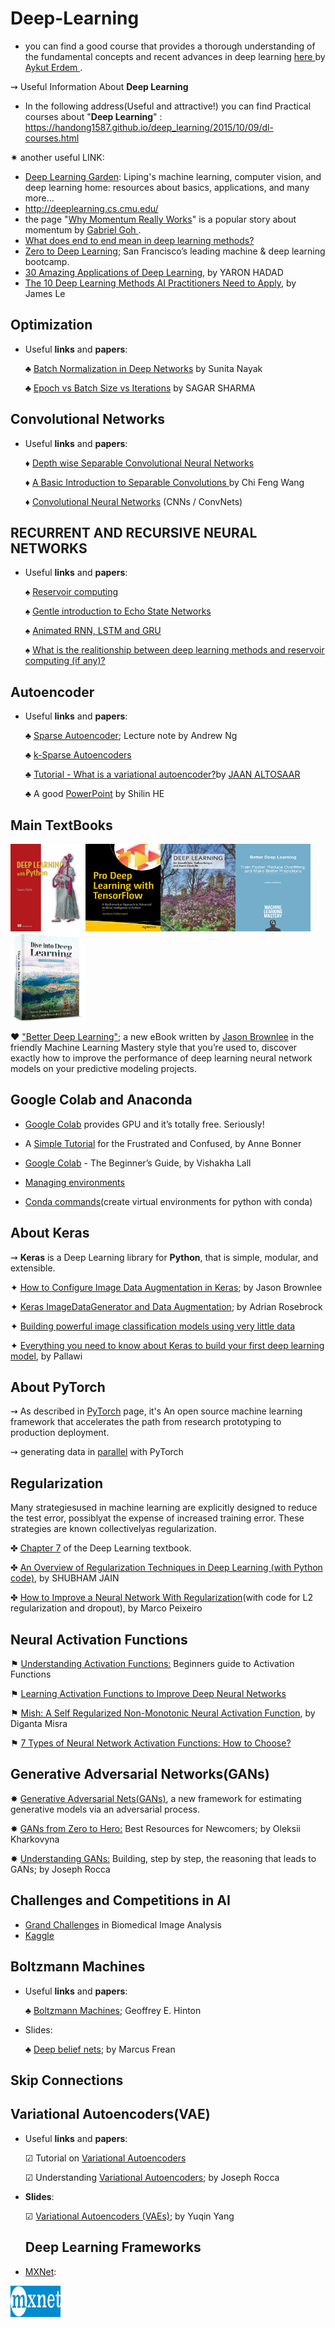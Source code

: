 # Deep-Learning

- you can find a good course that provides a thorough understanding of the fundamental concepts and recent advances in deep learning 
<a href="https://web.cs.hacettepe.edu.tr/~aykut/classes/spring2018/cmp784/index.html#div_courseinfo"> here </a> by
<a href="https://web.cs.hacettepe.edu.tr/~aykut/"> Aykut Erdem </a>.

&#8669; Useful Information About **Deep Learning**

- In the following address(Useful and attractive!) you can find Practical courses about "**Deep Learning**" :
 https://handong1587.github.io/deep_learning/2015/10/09/dl-courses.html
 
 
 &#10039; another useful LINK:  
 - <a href="http://deeplearning.lipingyang.org/">Deep Learning Garden</a>: Liping's machine learning, computer vision, and deep learning home: resources about basics, applications, and many more…
 - http://deeplearning.cs.cmu.edu/
 -  the page "<a href="https://distill.pub/2017/momentum/" >Why Momentum Really Works</a>" is a popular story about momentum by <a href="http://gabgoh.github.io/"> Gabriel Goh </a>.
 - <a href="https://www.quora.com/What-does-end-to-end-mean-in-deep-learning-methods">What does end to end mean in deep learning methods?</a>
 - <a href="https://www.zerotodeeplearning.com/bootcamp?utm_expid=.gXYlB1rUTiOTz74Mmxzc_g.1&utm_referrer=https%3A%2F%2Fwww.google.com%2F#what-will-i-learn">Zero to Deep Learning</a>; San Francisco’s leading machine & deep learning bootcamp.
 - <a href="http://www.yaronhadad.com/deep-learning-most-amazing-applications/">30 Amazing Applications of Deep Learning</a>, by YARON HADAD
 - <a href="https://medium.com/cracking-the-data-science-interview/the-10-deep-learning-methods-ai-practitioners-need-to-apply-885259f402c1">The 10 Deep Learning Methods AI Practitioners Need to Apply</a>, by James Le
## Optimization
- Useful **links** and **papers**:

    &clubs; <a href="https://www.learnopencv.com/batch-normalization-in-deep-networks/">Batch Normalization in Deep Networks</a> by Sunita Nayak
    
    &clubs; <a href="https://towardsdatascience.com/epoch-vs-iterations-vs-batch-size-4dfb9c7ce9c9">Epoch vs Batch Size vs Iterations</a> by SAGAR SHARMA
 
## Convolutional Networks
- Useful **links** and **papers**:

   &diams; <a href="https://www.geeksforgeeks.org/depth-wise-separable-convolutional-neural-networks/"> Depth wise Separable Convolutional Neural Networks </a> 
   
   &diams; <a href="https://towardsdatascience.com/a-basic-introduction-to-separable-convolutions-b99ec3102728"> A Basic Introduction to Separable Convolutions </a> by Chi Feng Wang
   
   &diams; <a href="https://cs231n.github.io/convolutional-networks/">Convolutional Neural Networks</a> (CNNs / ConvNets)


## RECURRENT AND RECURSIVE NEURAL NETWORKS
- Useful **links** and **papers**:

    &spades; <a href="https://arxiv.org/pdf/1803.07870.pdf"> Reservoir computing </a>
    
    &spades; <a href="https://towardsdatascience.com/gentle-introduction-to-echo-state-networks-af99e5373c68"> Gentle introduction to Echo State Networks </a>

    &spades; <a href="https://towardsdatascience.com/animated-rnn-lstm-and-gru-ef124d06cf45"> Animated RNN, LSTM and GRU </a>

    &spades; <a href= "https://www.researchgate.net/post/what_is_the_realitionship_between_deep_learning_methods_and_reservoir_computing_if_any">
 What is the realitionship between deep learning methods and reservoir computing (if any)?</a>
 ## Autoencoder
 - Useful **links** and **papers**:
 
   &clubs; <a href="https://web.stanford.edu/class/cs294a/sparseAutoencoder.pdf">Sparse Autoencoder</a>; Lecture note by Andrew Ng
 
   &clubs; <a href="https://towardsdatascience.com/paper-summary-iclr-2014-k-sparse-autoencoders-72078c6f1117">k-Sparse Autoencoders</a>
   
   &clubs; <a href="https://jaan.io/what-is-variational-autoencoder-vae-tutorial/">Tutorial - What is a variational autoencoder?</a>by <a href="https://jaan.io/">JAAN ALTOSAAR</a>
   
   &clubs; A good <a href="https://www.cse.cuhk.edu.hk/irwin.king/_media/presentations/autoencoder_part1.pdf">PowerPoint</a> by Shilin HE
 ## Main TextBooks
 <img src="https://github.com/Erfaan-Rostami/Deep-Learning/blob/master/Chollet-DLP-HI.png"  title="Deep Learning with Python" height="140" width="120" /><img src="https://github.com/Erfaan-Rostami/Deep-Learning/blob/master/pro%20deep%20learning%20with%20tensorflow.jpg"  title="pro deep learning with tensorflow" height="140" width="120" /><img src="https://github.com/Erfaan-Rostami/Deep-Learning/blob/master/DL-Goodfellow.jpg"  title="deep learning" height="140" width="120" /><img src="https://github.com/Erfaan-Rostami/Deep-Learning/blob/master/JBrownlee.png"  title="Better Deep Learning" height="140" width="120" /><img src="https://github.com/Erfaan-Rostami/Deep-Learning/blob/master/Image/front.png"  title="Dive into Deep Learning" height="140" width="120" />
 
 &hearts; <a href="https://machinelearningmastery.com/better-deep-learning/">"Better Deep Learning"</a>; a new eBook  written by <a href="https://github.com/jbrownlee">Jason Brownlee</a> in the friendly Machine Learning Mastery style that you’re used to, discover exactly how to improve the performance of deep learning neural network models on your predictive modeling projects.
 ## Google Colab and Anaconda
 - <a href="https://colab.research.google.com/notebooks/welcome.ipynb">Google Colab</a> provides GPU and it’s totally free. Seriously!
 
 - A <a href="https://towardsdatascience.com/getting-started-with-google-colab-f2fff97f594c">Simple Tutorial</a> for the Frustrated and Confused, by Anne Bonner
 - <a href="https://medium.com/lean-in-women-in-tech-india/google-colab-the-beginners-guide-5ad3b417dfa">Google Colab</a> - The Beginner’s Guide, by Vishakha Lall
 - <a href="https://docs.conda.io/projects/conda/en/latest/user-guide/tasks/manage-environments.html#managing-environments">Managing environments</a>
 - <a href="http://deeplearning.lipingyang.org/2018/12/25/conda-commands-create-virtual-environments-for-python-with-conda/">Conda commands</a>(create virtual environments for python with conda)
## About Keras
&#8669; **Keras** is a Deep Learning library for **Python**, that is simple, modular, and extensible.

&#10022; <a href="https://machinelearningmastery.com/how-to-configure-image-data-augmentation-when-training-deep-learning-neural-networks/">How to Configure Image Data Augmentation in Keras</a>; by Jason Brownlee

&#10022; <a href="https://www.pyimagesearch.com/2019/07/08/keras-imagedatagenerator-and-data-augmentation/">Keras ImageDataGenerator and Data Augmentation</a>; by Adrian Rosebrock

&#10022; <a href="https://blog.keras.io/building-powerful-image-classification-models-using-very-little-data.html">Building powerful image classification models using very little data</a>

&#10022; <a href="https://medium.com/@pallawi.ds/ai-starter-everything-you-need-to-know-about-keras-to-build-your-first-deep-learning-model-c8d27385344">Everything you need to know about Keras to build your first deep learning model</a>, by Pallawi
## About PyTorch
&#8669; As described in <a href="https://pytorch.org/">PyTorch</a> page, it's An open source machine learning framework that accelerates the path from research prototyping to production deployment.

&#8669; generating data in <a href="https://stanford.edu/~shervine/blog/pytorch-how-to-generate-data-parallel">parallel</a> with PyTorch

## Regularization 
Many strategiesused in machine learning are explicitly designed to reduce the test error, possiblyat the expense of increased training error. These strategies are known collectivelyas regularization.

&#10020; <a href="https://www.deeplearningbook.org/contents/regularization.html">Chapter 7</a> of the Deep Learning textbook.

&#10020; <a href="">An Overview of Regularization Techniques in Deep Learning (with Python code)</a>, by SHUBHAM JAIN

&#10020; <a href="https://towardsdatascience.com/how-to-improve-a-neural-network-with-regularization-8a18ecda9fe3">How to Improve a Neural Network With Regularization</a>(with code for L2 regularization and dropout), by Marco Peixeiro
## Neural Activation Functions
&#9873; <a href="https://towardsdatascience.com/secret-sauce-behind-the-beauty-of-deep-learning-beginners-guide-to-activation-functions-a8e23a57d046">Understanding Activation Functions:</a> Beginners guide to Activation Functions

&#9873; <a href="https://arxiv.org/pdf/1412.6830.pdf">Learning Activation Functions to Improve Deep Neural Networks</a>

&#9873; <a href="https://arxiv.org/ftp/arxiv/papers/1908/1908.08681.pdf">Mish: A Self Regularized Non-Monotonic Neural Activation Function</a>, by Diganta Misra

&#9873; <a href="https://missinglink.ai/guides/neural-network-concepts/7-types-neural-network-activation-functions-right/">7 Types of Neural Network Activation Functions: How to Choose?</a>
## Generative Adversarial Networks(GANs)
&#10040; <a href="https://arxiv.org/pdf/1406.2661.pdf">Generative Adversarial Nets(GANs)</a>, a new framework for estimating generative models via an adversarial process.

&#10040; <a href="https://towardsdatascience.com/gans-from-zero-to-hero-best-resources-for-newcomers-a7c7cf1024b5">GANs from Zero to Hero:</a> Best Resources for Newcomers; by Oleksii Kharkovyna

&#10040; <a href="https://towardsdatascience.com/understanding-generative-adversarial-networks-gans-cd6e4651a29">Understanding GANs:</a> Building, step by step, the reasoning that leads to GANs; by Joseph Rocca
## Challenges and Competitions in AI
- <a href="https://grand-challenge.org/">Grand Challenges</a> in Biomedical Image Analysis
- <a href="https://www.kaggle.com/">Kaggle</a>
## Boltzmann Machines
- Useful **links** and **papers**:

    &clubs; <a href="https://www.cs.toronto.edu/~hinton/csc321/readings/boltz321.pdf">Boltzmann Machines</a>; Geoffrey E. Hinton
- Slides:

    &clubs; <a href="http://users.cecs.anu.edu.au/~ssanner/MLSS2010/Frean1.pdf">Deep belief nets</a>; by Marcus Frean
## Skip Connections

## Variational Autoencoders(VAE)
- Useful **links** and **papers**:

   &#9745; Tutorial on <a href="https://arxiv.org/pdf/1606.05908.pdf">Variational Autoencoders</a>
   
   &#9745; Understanding <a href="https://towardsdatascience.com/understanding-variational-autoencoders-vaes-f70510919f73">Variational Autoencoders</a>; by Joseph Rocca
- **Slides**:

   &#9745; <a href="http://people.math.gatech.edu/~yyang767/research/VAE_Yuqin.pdf">Variational Autoencoders (VAEs)</a>; by Yuqin Yang
   ## Deep Learning Frameworks
- [MXNet](https://mxnet.apache.org/versions/1.6/index.html):
<img src="https://github.com/Erfaan-Rostami/Deep-Learning/blob/master/Image/mxnet-logo.jpeg"  title="MXNet" height="50" width="80" />


